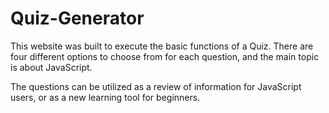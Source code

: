 # Quiz-Generator


This website was built to execute the basic functions of a Quiz. There are four different options to choose from for each question, and the main topic is about JavaScript. 

The questions can be utilized as a review of information for JavaScript users, or as a new learning tool for beginners. 

